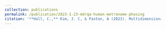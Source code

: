 ```yaml
---
collection: publications
permalink: /publication/2023-1-23-mdrqa-human-metronome-phasing
citation: '**Hall, C.,** Kim, J. C, & Paxton, A (2023). Multidimensional Recurrence Quantification Analysis of Human-Metronome Phasing. <i>PLOS One</i>. 18(2): e0279987. [doi: 10.1371/journal.pone.0279987](https://journals.plos.org/plosone/article?id=10.1371/journal.pone.0279987)'
---
```

